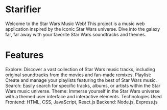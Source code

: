 # Starifier
Welcome to the Star Wars Music Web! This project is a music web application inspired by the iconic Star Wars universe. Dive into the galaxy far, far away with your favorite Star Wars soundtracks and themes.

# Features
Explore: Discover a vast collection of Star Wars music tracks, including original soundtracks from the movies and fan-made remixes.
Playlist: Create and manage your playlists featuring the best of Star Wars music.
Search: Easily search for specific tracks, albums, or artists within the Star Wars music universe.
Theme: Immerse yourself in the Star Wars universe with a themed user interface and interactive elements.
Technologies Used
Frontend: HTML, CSS, JavaScript, React.js
Backend: Node.js, Express.js

